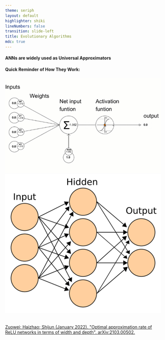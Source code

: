 ```yaml
---
theme: seriph
layout: default
highlighter: shiki
lineNumbers: false
transition: slide-left
title: Evolutionary Algorithms
mdc: true
---
```


<Titler title="Evolutionary Algorithms on ANNs" page="15"/>

<div class="grid grid-cols-12">

<div class="col-span-7">

#### ANNs are widely used as Universal Approximators

<div v-click>


#### Quick Reminder of How They Work:

<img src="/res/ann.gif" class="h-[250px]  rounded">

</div>
</div>

<div class="col-span-5">
<img src="/res/ann.svg" class="bg-white rounded"/>
</div>


</div>

<br/>
<br/>
<a  href="https://www.sciencedirect.com/science/article/abs/pii/S0021782421001124?via%3Dihub">Zuowei; Haizhao; Shijun (January 2022). "Optimal approximation rate of ReLU networks in terms of width and depth".  arXiv:2103.00502.</a>